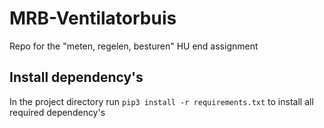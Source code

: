 # MRB-Ventilatorbuis
Repo for the "meten, regelen, besturen" HU end assignment

## Install dependency's
In the project directory run `pip3 install -r requirements.txt` to install all required dependency's